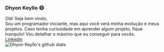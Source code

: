 ### Dhyon Keyllo 😄

Olá! Seja bem vindo,<br>
  Sou um programador iniciante, mas aqui você verá minha evolução e meus projetos. Caso tenha curiosidade em aprender algum projeto, fique tranquilo! Vou detalhar o máximo que eu conseguir para vocês.<br>
  [Linkedin](https://www.linkedin.com/in/dhyon-keyllon-64a032180/) <br>
![Dhyon Keyllo's github stats](https://github-readme-stats.vercel.app/api?username=DhyonKeyllon&show_icons=true&theme=radical)
